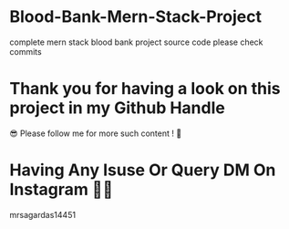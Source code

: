 # Blood-Bank-Mern-Stack-Project
complete mern stack blood bank project source code please check commits

# Thank you for having a look on this project in my Github Handle
😎 Please follow me for more such content ! 🙏

# Having Any Isuse Or Query DM On Instagram 🤷‍♀️
mrsagardas14451



